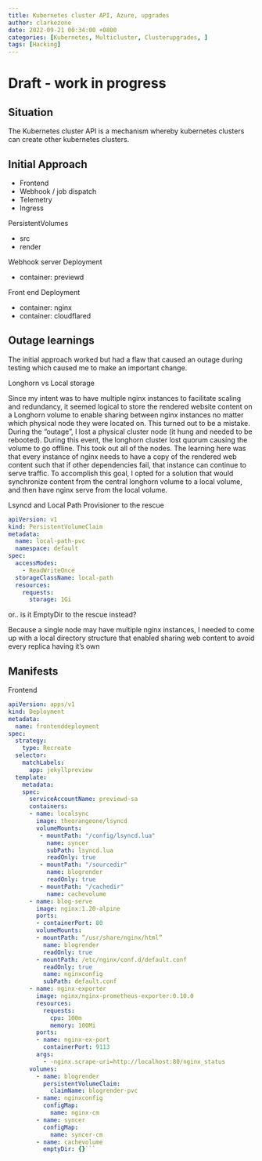 ```yaml
---
title: Kubernetes cluster API, Azure, upgrades
author: clarkezone
date: 2022-09-21 00:34:00 +0800
categories: [Kubernetes, Multicluster, Clusterupgrades, ]
tags: [Hacking]
---
```

# Draft - work in progress
## Situation
The Kubernetes cluster API is a mechanism whereby kubernetes clusters can create other kubernetes clusters.

## Initial Approach
- Frontend
- Webhook / job dispatch
- Telemetry
- Ingress

PersistentVolumes
- src
- render

Webhook server Deployment
- container: previewd

Front end Deployment
- container: nginx
- container: cloudflared

## Outage learnings
The initial approach worked but had a flaw that caused an outage during testing which caused me to make an important change.

Longhorn vs Local storage

Since my intent was to have multiple nginx instances to facilitate scaling and redundancy, it seemed logical to store the rendered website content on a Longhorn volume to enable sharing between nginx instances no matter which physical node they were located on.  This turned out to be a mistake.  During the “outage”, I lost a physical cluster node (it hung and needed to be rebooted).  During this event, the longhorn cluster lost quorum causing the volume to go offline.  This took out all of the nodes.  The learning here was that every instance of nginx needs to have a copy of the rendered web content such that if other dependencies fail, that instance can continue to serve traffic.  To accomplish this goal, I opted for a solution that would synchronize content from the central longhorn volume to a local volume, and then have nginx serve from the local volume.

Lsyncd and Local Path Provisioner to the rescue 

```yaml
apiVersion: v1
kind: PersistentVolumeClaim
metadata:
  name: local-path-pvc
  namespace: default
spec:
  accessModes:
    - ReadWriteOnce
  storageClassName: local-path
  resources:
    requests:
      storage: 1Gi
``` 

or.. is it EmptyDir to the rescue instead?

Because a single node may have multiple nginx instances, I needed to come up with a local directory structure that enabled sharing web content to avoid every replica having it’s own

## Manifests

Frontend
```yaml
apiVersion: apps/v1
kind: Deployment
metadata:
  name: frontenddeployment
spec:
  strategy:
    type: Recreate
  selector:
    matchLabels:
      app: jekyllpreview
  template:
    metadata:
    spec:
      serviceAccountName: previewd-sa 
      containers:
      - name: localsync 
        image: theorangeone/lsyncd                 
        volumeMounts:   
         - mountPath: "/config/lsyncd.lua"
           name: syncer        
           subPath: lsyncd.lua
           readOnly: true                                        
         - mountPath: "/sourcedir"
           name: blogrender
           readOnly: true
         - mountPath: "/cachedir"
           name: cachevolume
      - name: blog-serve
        image: nginx:1.20-alpine
        ports:
        - containerPort: 80
        volumeMounts:
        - mountPath: “/usr/share/nginx/html”
          name: blogrender
          readOnly: true
        - mountPath: /etc/nginx/conf.d/default.conf
          readOnly: true
          name: nginxconfig
          subPath: default.conf
      - name: nginx-exporter
        image: nginx/nginx-prometheus-exporter:0.10.0
        resources:
          requests:
            cpu: 100m
            memory: 100Mi
        ports:
        - name: nginx-ex-port
          containerPort: 9113
        args:
          - -nginx.scrape-uri=http://localhost:80/nginx_status
      volumes:       
        - name: blogrender                                       
          persistentVolumeClaim:                                 
            claimName: blogrender-pvc                            
        - name: nginxconfig                                      
          configMap:    
            name: nginx-cm 
        - name: syncer         
          configMap:        
            name: syncer-cm                                      
        - name: cachevolume
          emptyDir: {}```  


